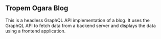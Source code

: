 ## Tropem Ogara Blog
This is a headless GraphQL API implementation of a blog. 
It uses the GraphQL API to fetch data from a backend server and displays the data using a frontend application.
